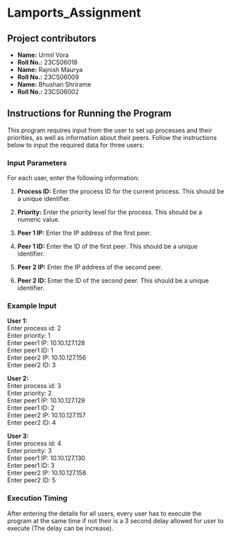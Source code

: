# Lamports_Assignment

## Project contributors


- **Name:** Urmil Vora
- **Roll No.:**  23CS06018
- **Name:** Rajnish Maurya
- **Roll No.:**  23CS06009
- **Name:** Bhushan Shrirame
- **Roll No.:**  23CS06002


## Instructions for Running the Program

This program requires input from the user to set up processes and their priorities, as well as information about their peers. Follow the instructions below to input the required data for three users:

### Input Parameters

For each user, enter the following information:

1. **Process ID:** Enter the process ID for the current process. This should be a unique identifier.
   
2. **Priority:** Enter the priority level for the process. This should be a numeric value.
   
3. **Peer 1 IP:** Enter the IP address of the first peer.
   
4. **Peer 1 ID:** Enter the ID of the first peer. This should be a unique identifier.
   
5. **Peer 2 IP:** Enter the IP address of the second peer.
   
6. **Peer 2 ID:** Enter the ID of the second peer. This should be a unique identifier.

### Example Input

**User 1:**<br>
Enter process id: 2<br>
Enter priority: 1<br>
Enter peer1 IP: 10.10.127.128<br>
Enter peer1 ID: 1<br>
Enter peer2 IP: 10.10.127.156<br>
Enter peer2 ID: 3<br>

**User 2:**<br>
Enter process id: 3<br>
Enter priority: 2<br>
Enter peer1 IP: 10.10.127.129<br>
Enter peer1 ID: 2<br>
Enter peer2 IP: 10.10.127.157<br>
Enter peer2 ID: 4<br>

**User 3:**<br>
Enter process id: 4<br>
Enter priority: 3<br>
Enter peer1 IP: 10.10.127.130<br>
Enter peer1 ID: 3<br>
Enter peer2 IP: 10.10.127.158<br>
Enter peer2 ID: 5<br>


### Execution Timing

After entering the details for all users, every user has to execute the program at the same time if not their is a 3 second delay allowed for user to execute (The delay can be increase).
